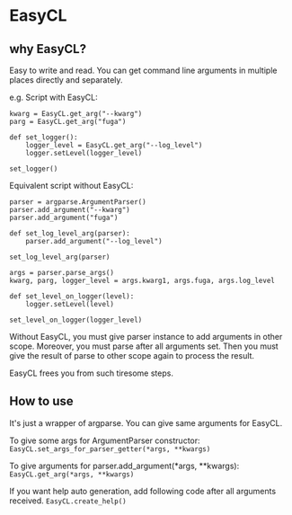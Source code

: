 # EasyCL

## why EasyCL?

Easy to write and read.
You can get command line arguments in multiple places directly and separately.

e.g. Script with EasyCL:
```
kwarg = EasyCL.get_arg("--kwarg")
parg = EasyCL.get_arg("fuga")

def set_logger():
    logger_level = EasyCL.get_arg("--log_level")
    logger.setLevel(logger_level)

set_logger()
```


Equivalent script without EasyCL:
```
parser = argparse.ArgumentParser()
parser.add_argument("--kwarg")
parser.add_argument("fuga")

def set_log_level_arg(parser):
    parser.add_argument("--log_level")

set_log_level_arg(parser)

args = parser.parse_args()
kwarg, parg, logger_level = args.kwarg1, args.fuga, args.log_level

def set_level_on_logger(level):
    logger.setLevel(level)

set_level_on_logger(logger_level)
```

Without EasyCL, you must give parser instance to add arguments in other scope.
Moreover, you must parse after all arguments set.
Then you must give the result of parse to other scope again to process the result.

EasyCL frees you from such tiresome steps.

## How to use
It's just a wrapper of argparse. You can give same arguments for EasyCL.

To give some args for ArgumentParser constructor: 
```EasyCL.set_args_for_parser_getter(*args, **kwargs)```

To give arguments for parser.add_argument(*args, **kwargs):
```EasyCL.get_arg(*args, **kwargs)```

If you want help auto generation, add following code after all arguments received.
```EasyCL.create_help()```
